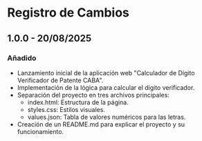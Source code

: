 # **Registro de Cambios**

## **1.0.0 \- 20/08/2025**

### **Añadido**

* Lanzamiento inicial de la aplicación web "Calculador de Dígito Verificador de Patente CABA".  
* Implementación de la lógica para calcular el dígito verificador.  
* Separación del proyecto en tres archivos principales:  
  * index.html: Estructura de la página.  
  * styles.css: Estilos visuales.  
  * values.json: Tabla de valores numéricos para las letras.  
* Creación de un README.md para explicar el proyecto y su funcionamiento.